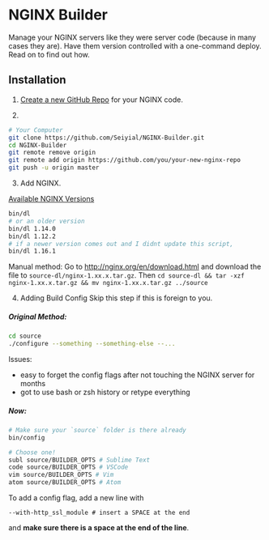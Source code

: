 # NGINX Builder

Manage your NGINX servers like they were server code (because in many cases they are). Have them version controlled with a one-command deploy. Read on to find out how.

## Installation

1. [Create a new GitHub Repo](https://github.com/new) for your NGINX code.

2.
```bash
# Your Computer
git clone https://github.com/Seiyial/NGINX-Builder.git
cd NGINX-Builder
git remote remove origin
git remote add origin https://github.com/you/your-new-nginx-repo
git push -u origin master
```

3. Add NGINX.

[Available NGINX Versions](http://nginx.org/en/download.html)

```bash
bin/dl
# or an older version
bin/dl 1.14.0
bin/dl 1.12.2
# if a newer version comes out and I didnt update this script,
bin/dl 1.16.1
```

Manual method:
Go to http://nginx.org/en/download.html and download the file to `source-dl/nginx-1.xx.x.tar.gz`.
Then `cd source-dl && tar -xzf nginx-1.xx.x.tar.gz && mv nginx-1.xx.x.tar.gz ../source`

4. Adding Build Config
Skip this step if this is foreign to you.

##### Original Method:
```bash
cd source
./configure --something --something-else --...
```
Issues:
- easy to forget the config flags after not touching the NGINX server for months
- got to use bash or zsh history or retype everything

##### Now:
```bash
# Make sure your `source` folder is there already
bin/config

# Choose one!
subl source/BUILDER_OPTS # Sublime Text
code source/BUILDER_OPTS # VSCode
vim source/BUILDER_OPTS # Vim
atom source/BUILDER_OPTS # Atom
```

To add a config flag, add a new line with

```
--with-http_ssl_module # insert a SPACE at the end
```

and **make sure there is a space at the end of the line**.
